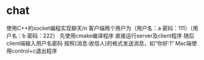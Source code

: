 # chat
使用C++的socket编程实现聊天/n
客户端两个用户为（用户名：a 密码：111）（用户名：b 密码：222）
先使用cmake编译程序
直接运行server及client程序
随后client端输入用户名密码
按照(消息:收信人)的格式发送消息，如“你好:1”
Mac端使用control+c退出程序
